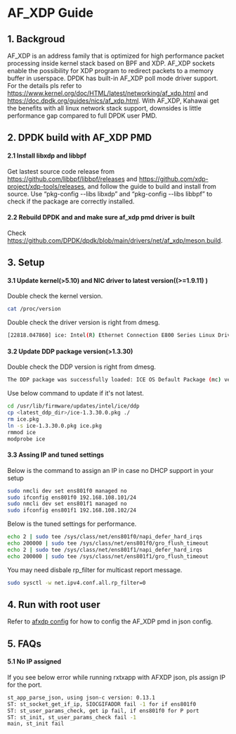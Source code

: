 # AF_XDP Guide

## 1. Backgroud

AF_XDP is an address family that is optimized for high performance packet processing inside kernel stack based on BPF and XDP. AF_XDP sockets enable the possibility for XDP program to redirect packets to a memory buffer in userspace. DPDK has built-in AF_XDP poll mode driver support. For the details pls refer to <https://www.kernel.org/doc/HTML/latest/networking/af_xdp.html> and <https://doc.dpdk.org/guides/nics/af_xdp.html>. With AF_XDP, Kahawai get the benefits with all linux network stack support, downsides is little performance gap compared to full DPDK user PMD.

## 2. DPDK build with AF_XDP PMD

#### 2.1 Install libxdp and libbpf

Get lastest source code release from <https://github.com/libbpf/libbpf/releases> and <https://github.com/xdp-project/xdp-tools/releases>, and follow the guide to build and install from source. Use “pkg-config --libs libxdp” and “pkg-config --libs libbpf” to check if the package are correctly installed.

#### 2.2 Rebuild DPDK and and make sure af_xdp pmd driver is built

Check <https://github.com/DPDK/dpdk/blob/main/drivers/net/af_xdp/meson.build>.

## 3. Setup

#### 3.1 Update kernel(>5.10) and NIC driver to latest version((>=1.9.11) )

Double check the kernel version.

```bash
cat /proc/version
```

Double check the driver version is right from dmesg.

```bash
[22818.047860] ice: Intel(R) Ethernet Connection E800 Series Linux Driver - version 1.9.11
```

#### 3.2 Update DDP package version(>1.3.30)

Double check the DDP version is right from dmesg.

```bash
The DDP package was successfully loaded: ICE OS Default Package (mc) version 1.3.30.0
```

Use below command to update if it's not latest.

```bash
cd /usr/lib/firmware/updates/intel/ice/ddp
cp <latest_ddp_dir>/ice-1.3.30.0.pkg ./
rm ice.pkg
ln -s ice-1.3.30.0.pkg ice.pkg
rmmod ice
modprobe ice
```

#### 3.3 Assing IP and tuned settings

Below is the command to assign an IP in case no DHCP support in your setup

```bash
sudo nmcli dev set ens801f0 managed no
sudo ifconfig ens801f0 192.168.108.101/24
sudo nmcli dev set ens801f1 managed no
sudo ifconfig ens801f1 192.168.108.102/24
```

Below is the tuned settings for performance.

```bash
echo 2 | sudo tee /sys/class/net/ens801f0/napi_defer_hard_irqs
echo 200000 | sudo tee /sys/class/net/ens801f0/gro_flush_timeout
echo 2 | sudo tee /sys/class/net/ens801f1/napi_defer_hard_irqs
echo 200000 | sudo tee /sys/class/net/ens801f1/gro_flush_timeout
```

You may need disbale rp_filter for multicast report message.

```bash
sudo sysctl -w net.ipv4.conf.all.rp_filter=0
```

## 4. Run with root user

Refer to [afxdp config](../tests/script/afxdp_json/) for how to config the AF_XDP pmd in json config.

## 5. FAQs

#### 5.1 No IP assigned

If you see below error while running rxtxapp with AFXDP json, pls assign IP for the port.

```bash
st_app_parse_json, using json-c version: 0.13.1
ST: st_socket_get_if_ip, SIOCGIFADDR fail -1 for if ens801f0
ST: st_user_params_check, get ip fail, if ens801f0 for P port
ST: st_init, st_user_params_check fail -1
main, st_init fail
```
